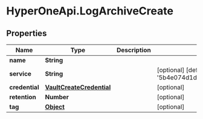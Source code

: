# HyperOneApi.LogArchiveCreate

## Properties
Name | Type | Description | Notes
------------ | ------------- | ------------- | -------------
**name** | **String** |  | 
**service** | **String** |  | [optional] [default to &#39;5b4e074d1d34e82848ce7499&#39;]
**credential** | [**VaultCreateCredential**](VaultCreateCredential.md) |  | [optional] 
**retention** | **Number** |  | [optional] 
**tag** | [**Object**](.md) |  | [optional] 


